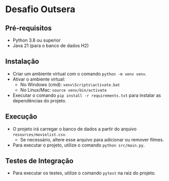 # Desafio Outsera

## Pré-requisitos
- Python 3.8 ou superior
- Java 21 (para o banco de dados H2)

## Instalação
- Criar um ambiente virtual com o comando `python -m venv venv`.
- Ativar o ambiente virtual:
  - No Windows (cmd): `venv\Scripts\activate.bat`
  - No Linux/Mac: `source venv/bin/activate`
- Executar o comando `pip install -r requirements.txt` para instalar as dependências do projeto.

## Execução
- O projeto irá carregar o banco de dados a partir do arquivo `resources/movielist.csv`.
  - Se necessário, altere esse arquivo para adicionar ou remover filmes.
- Para executar o projeto, utilize o comando `python src/main.py`.

## Testes de Integração
- Para executar os testes, utilize o comando `pytest` na raiz do projeto.

